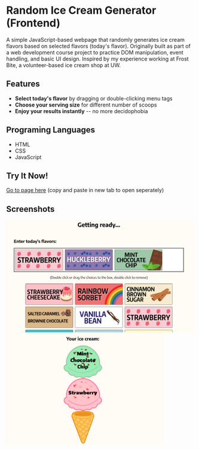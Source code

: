 # Random Ice Cream Generator (Frontend)

A simple JavaScript-based webpage that randomly generates ice cream flavors based on selected flavors (today's flavor). Originally built as part of a web development course project to practice DOM manipulation, event handling, and basic UI design. Inspired by my experience working at Frost Bite, a volunteer-based ice cream shop at UW. 

## Features
- **Select today's flavor** by dragging or double-clicking menu tags 
- **Choose your serving size** for different number of scoops
- **Enjoy your results instantly** -- no more decidophobia

## Programing Languages
- HTML
- CSS
- JavaScript

## Try It Now!
[Go to page here](https://yvonne-wang-82.github.io/random-ic-generator-frontend/) (copy and paste in new tab to open seperately)

## Screenshots
<p float="left">
  <img src="assests/Screenshot1.png" height="300" align="top" alt="Screenshot of choosing flavor section"/>
  <img src="assests/Screenshot2.png" height="300" align="top" alt="Screenshot of results section"/>
</p>







